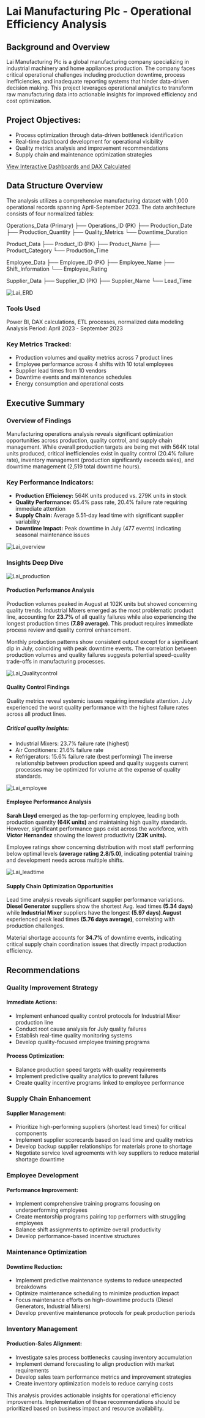# Lai Manufacturing Plc - Operational Efficiency Analysis

## Background and Overview

Lai Manufacturing Plc is a global manufacturing company specializing in industrial machinery and home appliances production. The company faces critical operational challenges including production downtime, process inefficiencies, and inadequate reporting systems that hinder data-driven decision making. This project leverages operational analytics to transform raw manufacturing data into actionable insights for improved efficiency and cost optimization.

## Project Objectives:

- Process optimization through data-driven bottleneck identification
- Real-time dashboard development for operational visibility
- Quality metrics analysis and improvement recommendations
- Supply chain and maintenance optimization strategies

[View Interactive Dashboards and DAX Calculated](Lai_Manufacturing_Company_Analysis/Lai_Manufacturing_Company_Analysis.pbix) 

## Data Structure Overview
The analysis utilizes a comprehensive manufacturing dataset with 1,000 operational records spanning April-September 2023. The data architecture consists of four normalized tables:

Operations_Data (Primary)
├── Operations_ID (PK)
├── Production_Date
├── Production_Quantity
├── Quality_Metrics
└── Downtime_Duration

Product_Data
├── Product_ID (PK)
├── Product_Name
├── Product_Category
└── Production_Time

Employee_Data
├── Employee_ID (PK)
├── Employee_Name
├── Shift_Information
└── Employee_Rating

Supplier_Data
├── Supplier_ID (PK)
├── Supplier_Name
└── Lead_Time

![Lai_ERD](Lai_ERD/Lai_ERD.png)


### Tools Used 
Power BI, DAX calculations, ETL processes, normalized data modeling Analysis Period: April 2023 - September 2023

### Key Metrics Tracked:

- Production volumes and quality metrics across 7 product lines
- Employee performance across 4 shifts with 10 total employees
- Supplier lead times from 10 vendors
- Downtime events and maintenance schedules
- Energy consumption and operational costs

## Executive Summary

### Overview of Findings

Manufacturing operations analysis reveals significant optimization opportunities across production, quality control, and supply chain management. While overall production targets are being met with 564K total units produced, critical inefficiencies exist in quality control (20.4% failure rate), inventory management (production significantly exceeds sales), and downtime management (2,519 total downtime hours).

### Key Performance Indicators:

- **Production Efficiency:** 564K units produced vs. 279K units in stock
- **Quality Performance:** 65.4% pass rate, 20.4% failure rate requiring immediate attention
- **Supply Chain:** Average 5.51-day lead time with significant supplier variability
- **Downtime Impact:** Peak downtime in July (477 events) indicating seasonal maintenance issues

![Lai_overview](Lai_overview/Lai_overview.png)

### Insights Deep Dive

![Lai_production](Lai_production/Lai_production.png)

#### Production Performance Analysis
Production volumes peaked in August at 102K units but showed concerning quality trends. Industrial Mixers emerged as the most problematic product line, accounting for **23.7%** of all quality failures while also experiencing the longest production times **(7.89 average)**. This product requires immediate process review and quality control enhancement.

Monthly production patterns show consistent output except for a significant dip in July, coinciding with peak downtime events. The correlation between production volumes and quality failures suggests potential speed-quality trade-offs in manufacturing processes.

![Lai_Qualitycontrol](Lai_Qualitycontrol/Lai_Qualitycontrol.png)

#### Quality Control Findings
Quality metrics reveal systemic issues requiring immediate attention. July experienced the worst quality performance with the highest failure rates across all product lines. 

##### Critical quality insights:

- Industrial Mixers: 23.7% failure rate (highest)
- Air Conditioners: 21.6% failure rate
- Refrigerators: 15.6% failure rate (best performing)
The inverse relationship between production speed and quality suggests current processes may be optimized for volume at the expense of quality standards.

![Lai_employee](Lai_employee/Lai_employee.png)

#### Employee Performance Analysis
**Sarah Lloyd** emerged as the top-performing employee, leading both production quantity **(64K units)** and maintaining high quality standards. However, significant performance gaps exist across the workforce, with **Victor Hernandez** showing the lowest productivity **(23K units).**

Employee ratings show concerning distribution with most staff performing below optimal levels **(average rating 2.8/5.0)**, indicating potential training and development needs across multiple shifts.

![Lai_leadtime](Lai_leadtime/Lai_leadtime.png)

#### Supply Chain Optimization Opportunities
Lead time analysis reveals significant supplier performance variations. **Diesel Generator** suppliers show the shortest Avg. lead times **(5.34 days)** while **Industrial Mixer** suppliers have the longest **(5.97 days)**.**August** experienced peak lead times **(5.76 days average)**, correlating with production challenges.

Material shortage accounts for **34.7%** of downtime events, indicating critical supply chain coordination issues that directly impact production efficiency.

## Recommendations

### Quality Improvement Strategy

#### Immediate Actions:

- Implement enhanced quality control protocols for Industrial Mixer production line
- Conduct root cause analysis for July quality failures
- Establish real-time quality monitoring systems
- Develop quality-focused employee training programs

#### Process Optimization:

- Balance production speed targets with quality requirements
- Implement predictive quality analytics to prevent failures
- Create quality incentive programs linked to employee performance

### Supply Chain Enhancement

#### Supplier Management:

- Prioritize high-performing suppliers (shortest lead times) for critical components
- Implement supplier scorecards based on lead time and quality metrics
- Develop backup supplier relationships for materials prone to shortage
- Negotiate service level agreements with key suppliers to reduce material shortage downtime

### Employee Development

#### Performance Improvement:

- Implement comprehensive training programs focusing on underperforming employees
- Create mentorship programs pairing top performers with struggling employees
- Balance shift assignments to optimize overall productivity
- Develop performance-based incentive structures

### Maintenance Optimization

#### Downtime Reduction:

- Implement predictive maintenance systems to reduce unexpected breakdowns
- Optimize maintenance scheduling to minimize production impact
- Focus maintenance efforts on high-downtime products (Diesel Generators, Industrial Mixers)
- Develop preventive maintenance protocols for peak production periods


### Inventory Management

#### Production-Sales Alignment:

- Investigate sales process bottlenecks causing inventory accumulation
- Implement demand forecasting to align production with market requirements
- Develop sales team performance metrics and improvement strategies
- Create inventory optimization models to reduce carrying costs

This analysis provides actionable insights for operational efficiency improvements. Implementation of these recommendations should be prioritized based on business impact and resource availability.

